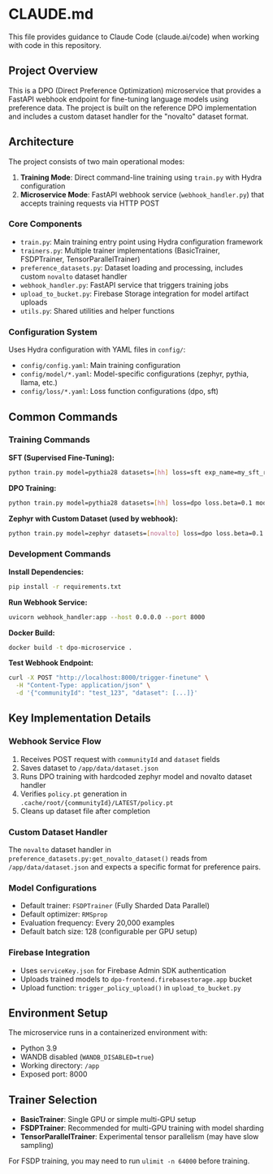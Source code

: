 # CLAUDE.md

This file provides guidance to Claude Code (claude.ai/code) when working with code in this repository.

## Project Overview

This is a DPO (Direct Preference Optimization) microservice that provides a FastAPI webhook endpoint for fine-tuning language models using preference data. The project is built on the reference DPO implementation and includes a custom dataset handler for the "novalto" dataset format.

## Architecture

The project consists of two main operational modes:

1. **Training Mode**: Direct command-line training using `train.py` with Hydra configuration
2. **Microservice Mode**: FastAPI webhook service (`webhook_handler.py`) that accepts training requests via HTTP POST

### Core Components

- `train.py`: Main training entry point using Hydra configuration framework
- `trainers.py`: Multiple trainer implementations (BasicTrainer, FSDPTrainer, TensorParallelTrainer)
- `preference_datasets.py`: Dataset loading and processing, includes custom `novalto` dataset handler
- `webhook_handler.py`: FastAPI service that triggers training jobs
- `upload_to_bucket.py`: Firebase Storage integration for model artifact uploads
- `utils.py`: Shared utilities and helper functions

### Configuration System

Uses Hydra configuration with YAML files in `config/`:
- `config/config.yaml`: Main training configuration
- `config/model/*.yaml`: Model-specific configurations (zephyr, pythia, llama, etc.)
- `config/loss/*.yaml`: Loss function configurations (dpo, sft)

## Common Commands

### Training Commands

**SFT (Supervised Fine-Tuning):**
```bash
python train.py model=pythia28 datasets=[hh] loss=sft exp_name=my_sft_run gradient_accumulation_steps=2 batch_size=64 eval_batch_size=32 trainer=FSDPTrainer sample_during_eval=false
```

**DPO Training:**
```bash
python train.py model=pythia28 datasets=[hh] loss=dpo loss.beta=0.1 model.archive=/path/to/sft/checkpoint/policy.pt exp_name=my_dpo_run gradient_accumulation_steps=2 batch_size=32 eval_batch_size=32 trainer=FSDPTrainer sample_during_eval=false
```

**Zephyr with Custom Dataset (used by webhook):**
```bash
python train.py model=zephyr datasets=[novalto] loss=dpo loss.beta=0.1 exp_name=community_123
```

### Development Commands

**Install Dependencies:**
```bash
pip install -r requirements.txt
```

**Run Webhook Service:**
```bash
uvicorn webhook_handler:app --host 0.0.0.0 --port 8000
```

**Docker Build:**
```bash
docker build -t dpo-microservice .
```

**Test Webhook Endpoint:**
```bash
curl -X POST "http://localhost:8000/trigger-finetune" \
  -H "Content-Type: application/json" \
  -d '{"communityId": "test_123", "dataset": [...]}'
```

## Key Implementation Details

### Webhook Service Flow
1. Receives POST request with `communityId` and `dataset` fields
2. Saves dataset to `/app/data/dataset.json`
3. Runs DPO training with hardcoded zephyr model and novalto dataset handler
4. Verifies `policy.pt` generation in `.cache/root/{communityId}/LATEST/policy.pt`
5. Cleans up dataset file after completion

### Custom Dataset Handler
The `novalto` dataset handler in `preference_datasets.py:get_novalto_dataset()` reads from `/app/data/dataset.json` and expects a specific format for preference pairs.

### Model Configurations
- Default trainer: `FSDPTrainer` (Fully Sharded Data Parallel)
- Default optimizer: `RMSprop`
- Evaluation frequency: Every 20,000 examples
- Default batch size: 128 (configurable per GPU setup)

### Firebase Integration
- Uses `serviceKey.json` for Firebase Admin SDK authentication
- Uploads trained models to `dpo-frontend.firebasestorage.app` bucket
- Upload function: `trigger_policy_upload()` in `upload_to_bucket.py`

## Environment Setup

The microservice runs in a containerized environment with:
- Python 3.9
- WANDB disabled (`WANDB_DISABLED=true`)
- Working directory: `/app`
- Exposed port: 8000

## Trainer Selection

- **BasicTrainer**: Single GPU or simple multi-GPU setup
- **FSDPTrainer**: Recommended for multi-GPU training with model sharding
- **TensorParallelTrainer**: Experimental tensor parallelism (may have slow sampling)

For FSDP training, you may need to run `ulimit -n 64000` before training.